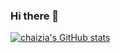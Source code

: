 ### Hi there 👋
[![chaizia's GitHub stats](https://github-readme-stats.vercel.app/api?username=chaizia&show_icons=true&count_private=true&icon_color=008080&text_color=00AEFF&bg_color=27282200
)](https://github.com/chaizia)

<!--
**chaizia/chaizia** is a ✨ _special_ ✨ repository because its `README.md` (this file) appears on your GitHub profile.
Here are some ideas to get you started:
- 🔭 I’m currently working on ...
- 🌱 I’m currently learning ...
- 👯 I’m looking to collaborate on ...
- 🤔 I’m looking for help with ...
- 💬 Ask me about ...
- 📫 How to reach me: ...
- 😄 Pronouns: ...
- ⚡ Fun fact: ...
-->
